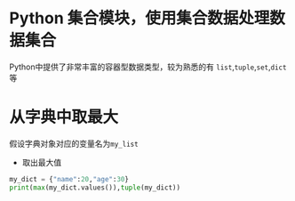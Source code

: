 # Python 集合模块，使用集合数据处理数据集合

Python中提供了非常丰富的容器型数据类型，较为熟悉的有 `list`,`tuple`,`set`,`dict`等

# 从字典中取最大
假设字典对象对应的变量名为`my_list` 
+ 取出最大值
```python
my_dict = {"name":20,"age":30}
print(max(my_dict.values()),tuple(my_dict))
```